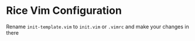 # Rice Vim Configuration
Rename `init-template.vim` to `init.vim` or `.vimrc` and make your changes in there
